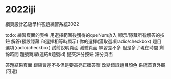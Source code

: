 # 2022iji
網頁設計乙級學科答題練習系統2022

todo:
練習頁面的表格 用選擇範圍後獲得的queNum放入 顯示/隱藏所有解答的按鈕 
                                         解答(預設隱藏 
                                         和選擇相等時顯示) 
                                         你的選擇(獲取選項radio/checkbox) 
                                         題目 
                                         選項(radio/checkbox)
試前說明頁面
測驗頁面 練習差不多 但是多了現在時間 
                          剩餘時間
                          題號跳躍(連結#題號id)
                          提交評分按鈕
評分頁面


答題結果頁面 跟練習差不多但是要高亮正確答案 改變錯誤題目顏色
系統首頁外觀(可選)

   
